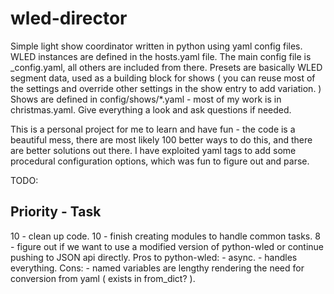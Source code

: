 # wled-director
Simple light show coordinator written in python using yaml config files.  WLED instances are defined in the hosts.yaml file.  The main config file is _config.yaml, all others are included from there.  Presets are basically WLED segment data, used as a building block for shows ( you can reuse most of the settings and override other settings in the show entry to add variation. )  Shows are defined in config/shows/*.yaml - most of my work is in christmas.yaml.  Give everything a look and ask questions if needed.  

This is a personal project for me to learn and have fun - the code is a beautiful mess, there are most likely 100 better ways to do this, and there are better solutions out there.  I have exploited yaml tags to add some procedural configuration options, which was fun to figure out and parse.


TODO:

Priority - Task
--------------------------
10 - clean up code.
10 - finish creating modules to handle common tasks.
8 - figure out if we want to use a modified version of python-wled or continue pushing to JSON api directly.
    Pros to python-wled:
        - async.
        - handles everything.
    Cons:
        - named variables are lengthy rendering the need for conversion from yaml ( exists in from_dict? ).

